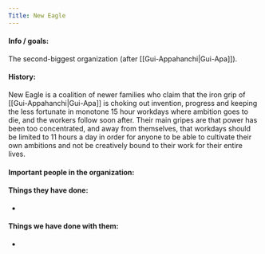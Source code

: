 ```yaml
---
Title: New Eagle
---
```

#### Info / goals:
The second-biggest organization (after [[Gui-Appahanchi|Gui-Apa]]).

#### History:
New Eagle is a coalition of newer families who claim that the iron grip of [[Gui-Appahanchi|Gui-Apa]] is choking out invention, progress and keeping the less fortunate in monotone 15 hour workdays where ambition goes to die, and the workers follow soon after. Their main gripes are that power has been too concentrated, and away from themselves, that workdays should be limited to 11 hours a day in order for anyone to be able to cultivate their own ambitions and not be creatively bound to their work for their entire lives.

#### Important people in the organization:



#### Things they have done:
* 

#### Things we have done with them:
 *